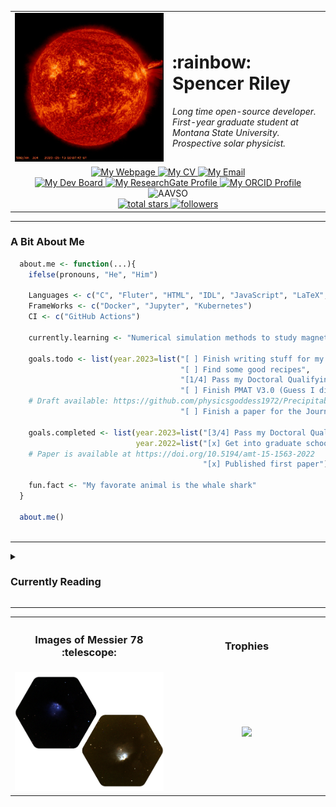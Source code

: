 
<table>
  <tr>
    <td width="50%" align="center"><img src="./sdo_vid.gif"></td>
    <td width="50%" align="left"><h1>:rainbow: Spencer Riley</h1>
      <i>
        Long time open-source developer. First-year graduate student at Montana State University. Prospective solar physicist.
      </i>
    </td>
  </tr>
  <tr>
    <td colspan=2 align="center">
            <a href="https://sriley.dev">
              <img title="My Webpage" src="https://img.shields.io/badge/sriley.dev-46a2f1.svg?&style=flat-square&logo=Google-Chrome&logoColor=white"/>
          </a>
          <a href="https://cv.sriley.dev">
            <img title="My CV" src="https://custom-icon-badges.demolab.com/badge/CV-46a2f1.svg?color=46a2f1&style=flat-square&labelColor=46a2f1&logo=log"/>
          </a>
          <a href="mailto:academic@sriley.dev">
            <img title="My Email" src="https://custom-icon-badges.demolab.com/badge/academic@sriley.dev-46a2f1.svg?color=46a2f1&style=flat-square&labelColor=46a2f1&logo=mail"/>
          </a>
          <br>
          <a href="https://board.sriley.dev">
            <img title="My Dev Board" src="https://img.shields.io/badge/Trello-0052CC.svg?&style=flat-square&logo=Trello&logoColor=white"/>
          </a>
          <a href="https://rgate.sriley.dev">       
            <img title="My ResearchGate Profile" src="https://img.shields.io/badge/-ResearchGate-00CCBB.svg?&style=flat-square&logo=researchgate&logoColor=white"/>
          </a>
          <a href="https://orcid.org/0000-0001-7949-9163">
            <img title="My ORCID Profile" src="https://img.shields.io/badge/0000&#8208;0001&#8208;7949&#8208;9163-A6CE39.svg?&style=flat-square&logo=orcid&logoColor=white"/>
          </a>
          <img title="AAVSO" src="https://img.shields.io/badge/AAVSO%20Observer-RSPA-22549C.svg?&style=flat-square&logoColor=white""/>
          <br>
          <a href="https://github.com/PharaohCola13?tab=repositories&sort=stargazers">
            <img alt="total stars" title="Total stars on GitHub" src="https://custom-icon-badges.demolab.com/github/stars/PharaohCola13?color=55960c&style=flat-square&labelColor=488207&logo=star"/>
          </a>
              <a href="https://github.com/PharaohCola13?tab=followers">
                <img alt="followers" title="Follow me on Github" src="https://custom-icon-badges.demolab.com/github/followers/PharaohCola13?color=236ad3&labelColor=1155ba&style=flat-square&logo=person-add&logoColor=white"/>
              </a>
            </td>
        </tr>
</table>
<hr>
<h3>A Bit About Me</h3>

```R
  about.me <- function(...){
    ifelse(pronouns, "He", "Him")
  
    Languages <- c("C", "Fluter", "HTML", "IDL", "JavaScript", "LaTeX", "Python", "R", "Shell")
    FrameWorks <- c("Docker", "Jupyter", "Kubernetes")
    CI <- c("GitHub Actions")

    currently.learning <- "Numerical simulation methods to study magnetohydrodynamics."

    goals.todo <- list(year.2023=list("[ ] Finish writing stuff for my blog",
                                      "[ ] Find some good recipes", 
                                      "[1/4] Pass my Doctoral Qualifying Exams",
                                      "[ ] Finish PMAT V3.0 (Guess I didn't finish this yet)",
    # Draft available: https://github.com/physicsgoddess1972/Precipitable-Water-Model/blob/paper/paper.pdf
                                      "[ ] Finish a paper for the Journal of Open Source Software"))
                                                                          
    goals.completed <- list(year.2023=list("[3/4] Pass my Doctoral Qualifying Exams"),
                            year.2022=list("[x] Get into graduate school",
    # Paper is available at https://doi.org/10.5194/amt-15-1563-2022
                                           "[x] Published first paper"))
                                            
    fun.fact <- "My favorate animal is the whale shark"
  }
  
  about.me()
  
```
<hr>
<details>
<summary><h3> Currently Reading </h3></summary>
  <div align="center"> <img width="75%" src="./wordcloud.png"></div>
<!-- READINGLIST:START -->
 
:blue_book:[Klimchuk_2008: [Highly Efficient Modeling of Dynamic Coronal Loops]](https://ui.adsabs.harvard.edu/abs/2008ApJ...682.1351K/abstract)

:blue_book:[Klimchuk_2023: [Observational Signatures of Coronal Heating in Magnetohydrodynamic Simulations without Radiation or a Lower Atmosphere ]](https://ui.adsabs.harvard.edu/abs/2023ApJ...942...10K/abstract)

:blue_book:[Wen-Juan_2013: [Determining Heating Rates in Reconnection Formed Flare Loops of the M8.0 Flare on 2005 May 13 ]](https://ui.adsabs.harvard.edu/abs/2013ApJ...770..111L/abstract)

:blue_book:[Jiong_2012: [Heating of Flare Loops with Observationally Constrained Heating Functions](https://ui.adsabs.harvard.edu/abs/2012ApJ...752..124Q/abstract)

:blue_book:[Liu_2013: [Determining Heating Rates in Reconnection Formed Flare Loops of the M8.0 Flare on 2005 May 13]](https://ui.adsabs.harvard.edu/abs/2013ApJ...770..111L/abstract)

:blue_book:[Rajhans_2022: [Flows in Enthalpy-based Thermal Evolution of Loops]](https://ui.adsabs.harvard.edu/abs/2022ApJ...924...13R/abstract)

:blue_book:[Rast_2021: [Critical Science Plan for the Daniel K. Inouye Solar Telescope (DKIST)]](https://ui.adsabs.harvard.edu/abs/2021SoPh..296...70R/abstract)

:blue_book:[DePonieu_2014: [The Interface Region Imaging Spectrograph (IRIS)]](https://ui.adsabs.harvard.edu/abs/2023ISPAr48W3..201P/abstract)

:notebook_with_decorative_cover:[Ding_2001: [On the Fast Fluctuations in Solar Flare Hα Blue Wing Emission]](https://ui.adsabs.harvard.edu/abs/2001ApJ...552..340D/abstract)

:notebook_with_decorative_cover:[Lörinčík_2022: [Rapid variations of Si IV spectra in a flare observed by interface region imaging spectrograph at a sub-second cadence]](https://ui.adsabs.harvard.edu/abs/2022AGUFMSH55A..08L/abstract)

:notebook_with_decorative_cover:[Reva_2022: [Observations of Current Sheet Heating in X-Ray during a Solar Flare]](https://ui.adsabs.harvard.edu/abs/2022ApJ...931...93R/abstract)

<!-- READINGLIST:END -->
</details>
<hr>

<table align="center">
  <tr>
    <th><h3>Images of Messier 78 :telescope:</h3></th>
    <th><h3>Trophies</h3></th>
  </tr>
  <tr>
    <td width="50%" align="center"><img src="./M78_woback.png"></td>
    <td width="50%" align="center"><img src="https://github-profile-trophy.vercel.app/?username=PharaohCola13&theme=algolia&column=3&no-frame=true&no-bg=true" ></td>
  </tr>
</table>
